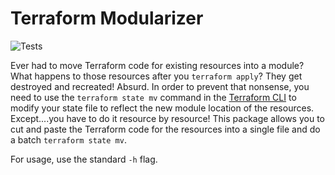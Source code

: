 # Terraform Modularizer

![Tests](https://github.com/glerb/terraform-modularizer/workflows/Python%20application/badge.svg?branch=master)

Ever had to move Terraform code for existing resources into a module? What happens to those resources after you `terraform apply`? They get destroyed and recreated! Absurd. In order to prevent that nonsense, you need to use the `terraform state mv` command in the [Terraform CLI](https://www.terraform.io/docs/commands/state/index.html) to modify your state file to reflect the new module location of the resources. Except....you have to do it resource by resource! This package allows you to cut and paste the Terraform code for the resources into a single file and do a batch `terraform state mv`.

For usage, use the standard `-h` flag.
